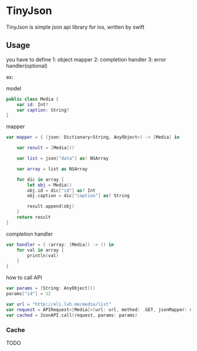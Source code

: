 # TinyJson 

TinyJson is simple json api library for ios, written by swift

## Usage

you have to define
1: object mapper
2: completion handler
3: error handler(optional)

ex:

model

```swift
public class Media {
    var id: Int?
    var caption: String?
}
```

mapper

```swift
var mapper = { (json: Dictionary<String, AnyObject>) -> [Media] in

    var result = [Media]()

    var list = json["data"] as! NSArray

    var array = list as NSArray

    for dic in array {
        let obj = Media()
        obj.id = dic["id"] as? Int
        obj.caption = dic["caption"] as? String

        result.append(obj)
    }
    return result
}
```

completion handler

```swift
var handler = { (array: [Media]) -> () in
    for val in array {
        println(val)
    }
}
```

how to call API
```swift
var params = [String: AnyObject]()
params["id"] = 12

var url = "http://eli.lvh.me/media/list"
var request = APIRequest<[Media]>(url: url, method: .GET, jsonMapper: mapper, completionHandler: handler)
var cached = JsonAPI.call(request, params: params)
```

### Cache
TODO


